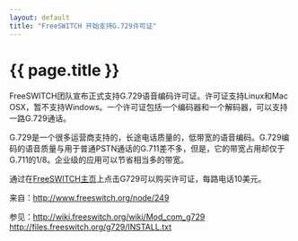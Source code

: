```yaml
---
layout: default
title: "FreeSWITCH 开始支持G.729许可证"
---
```


# {{ page.title }}

FreeSWITCH团队宣布正式支持G.729语音编码许可证。许可证支持Linux和Mac OSX，暂不支持Windows。一个许可证包括一个编码器和一个解码器，可以支持一路G.729通话。
 
G.729是一个很多运营商支持的，长途电话质量的，低带宽的语音编码。G.729编码的语音质量与用于普通PSTN通话的G.711差不多，但是，它的带宽占用却仅于G.711的1/8。企业级的应用可以节省相当多的带宽。

通过在[FreeSWITCH主页](http://www.freeswitch.org)上点击G729可以购买许可证，每路电话10美元。

来自：<http://www.freeswitch.org/node/249>

参见：<http://wiki.freeswitch.org/wiki/Mod_com_g729> <http://files.freeswitch.org/g729/INSTALL.txt>
